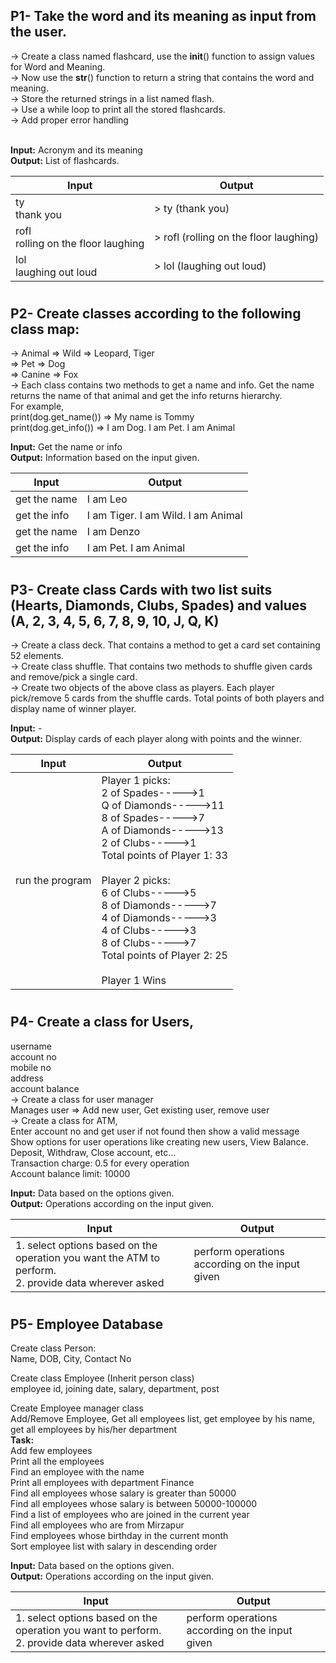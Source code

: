 ## P1- Take the word and its meaning as input from the user.
-> Create a class named flashcard, use the __init__() function to assign values for Word and Meaning.<br>
-> Now use the __str__() function to return a string that contains the word and meaning.<br>
-> Store the returned strings in a list named flash.<br>
-> Use a while loop to print all the stored flashcards.<br>
-> Add proper error handling<br>
<br>
 
**Input:** Acronym and its meaning<br>
**Output:** List of flashcards.
 
| Input | Output |
| ----- | ----- |
| ty <br> thank you | > ty (thank you) |
| rofl <br> rolling on the floor laughing | > rofl (rolling on the floor laughing) |
| lol <br> laughing out loud | > lol (laughing out loud) |
#

## P2- Create classes according to the following class map:
->  Animal => Wild => Leopard, Tiger <br>
=> Pet => Dog <br>
=> Canine => Fox <br>
-> Each class contains two methods to get a name and info. Get the name returns the name of that animal and get the info returns hierarchy.<br>
For example,<br>
print(dog.get_name())  ⇒ My name is Tommy<br>
print(dog.get_info())  ⇒  I am Dog. I am Pet. I am Animal<br>

**Input:** Get the name or info<br>
**Output:** Information based on the input given.
 
| Input | Output |
| ----- | ----- |
| get the name | I am Leo |
| get the info | I am Tiger. I am Wild. I am Animal |
| get the name | I am Denzo |
| get the info | I am Pet. I am Animal |
#

## P3- Create class Cards with two list suits (Hearts, Diamonds, Clubs, Spades) and  values (A, 2, 3, 4, 5, 6, 7, 8, 9, 10, J, Q, K)
-> Create a class deck. That contains a method to get a card set containing 52 elements. <br>
-> Create class shuffle. That contains two methods to shuffle given cards and remove/pick a single card.<br>
-> Create two objects of the above class as players. Each player pick/remove 5 cards from the shuffle cards. Total points of both players and display name of winner player.<br>

**Input:** -<br>
**Output:** Display cards of each player along with points and the winner.
 
| Input | Output |
| ----- | ----- |
| run the program | Player 1 picks:<br>2 of Spades----->1<br>Q of Diamonds----->11<br>8 of Spades----->7<br>A of Diamonds----->13<br>2 of Clubs----->1<br>Total points of Player 1: 33<br><br>Player 2 picks:<br>6 of Clubs----->5<br>8 of Diamonds----->7<br>4 of Diamonds----->3<br>4 of Clubs----->3<br>8 of Clubs----->7<br>Total points of Player 2: 25<br><br>Player 1 Wins |
#

## P4- Create a class for Users,
username<br>
account no<br>
mobile no<br>
address<br>
account balance<br>
-> Create a class for user manager<br>
Manages user => Add new user, Get existing user, remove user<br>
-> Create a class for ATM,<br>
Enter account no and get user if not found then show a valid message<br>
Show options for user operations like creating new users, View Balance. Deposit, Withdraw, Close account, etc...<br>
Transaction charge: 0.5 for every operation<br>
Account balance limit: 10000 <br>

**Input:** Data based on the options given.<br>
**Output:** Operations according on the input given.
 
| Input | Output |
| ----- | ----- |
| 1. select options based on the operation you want the ATM to perform.<br>2. provide data wherever asked  | perform operations according on the input given |
#

## P5- Employee Database
Create class Person:<br>
Name, DOB, City, Contact No

Create class Employee (Inherit person class)<br>
employee id, joining date, salary, department, post

Create Employee manager class<br>
Add/Remove Employee, Get all employees list, get employee by his name, get all employees by his/her department<br>
**Task:**<br>
Add few employees<br>
Print all the employees<br>
Find an employee with the name<br>
Print all employees with department Finance<br>
Find all employees whose salary is greater than 50000<br>
Find all employees whose salary is between 50000-100000<br>
Find a list of employees who are joined in the current year<br>
Find all employees who are from Mirzapur<br>
Find employees whose birthday in the current month<br>
Sort employee list with salary in descending order<br>

**Input:** Data based on the options given.<br>
**Output:** Operations according on the input given.
 
| Input | Output |
| ----- | ----- |
| 1. select options based on the operation you want to perform.<br>2. provide data wherever asked  | perform operations according on the input given |
#
